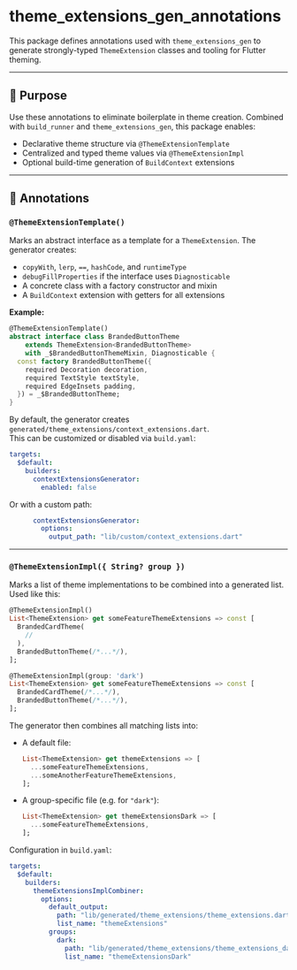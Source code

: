 # theme_extensions_gen_annotations

This package defines annotations used with `theme_extensions_gen` to generate strongly-typed `ThemeExtension` classes and tooling for Flutter theming.

---

## 🎯 Purpose

Use these annotations to eliminate boilerplate in theme creation. Combined with `build_runner` and `theme_extensions_gen`, this package enables:

- Declarative theme structure via `@ThemeExtensionTemplate`
- Centralized and typed theme values via `@ThemeExtensionImpl`
- Optional build-time generation of `BuildContext` extensions

---

## 🔖 Annotations

### `@ThemeExtensionTemplate()`

Marks an abstract interface as a template for a `ThemeExtension`. The generator creates:

- `copyWith`, `lerp`, `==`, `hashCode`, and `runtimeType`
- `debugFillProperties` if the interface uses `Diagnosticable`
- A concrete class with a factory constructor and mixin
- A `BuildContext` extension with getters for all extensions

**Example:**

```dart
@ThemeExtensionTemplate()
abstract interface class BrandedButtonTheme
    extends ThemeExtension<BrandedButtonTheme>
    with _$BrandedButtonThemeMixin, Diagnosticable {
  const factory BrandedButtonTheme({
    required Decoration decoration,
    required TextStyle textStyle,
    required EdgeInsets padding,
  }) = _$BrandedButtonTheme;
}
```

By default, the generator creates `generated/theme_extensions/context_extensions.dart`.  
This can be customized or disabled via `build.yaml`:

```yaml
targets:
  $default:
    builders:
      contextExtensionsGenerator:
        enabled: false
```

Or with a custom path:

```yaml
      contextExtensionsGenerator:
        options:
          output_path: "lib/custom/context_extensions.dart"
```

---

### `@ThemeExtensionImpl({ String? group })`

Marks a list of theme implementations to be combined into a generated list.  
Used like this:

```dart
@ThemeExtensionImpl()
List<ThemeExtension> get someFeatureThemeExtensions => const [
  BrandedCardTheme(
    // 
  ),
  BrandedButtonTheme(/*...*/),
];

@ThemeExtensionImpl(group: 'dark')
List<ThemeExtension> get someFeatureThemeExtensions => const [
  BrandedCardTheme(/*...*/),
  BrandedButtonTheme(/*...*/),
];
```

The generator then combines all matching lists into:

- A default file:
  ```dart
  List<ThemeExtension> get themeExtensions => [
    ...someFeatureThemeExtensions,
    ...someAnotherFeatureThemeExtensions,
  ];
  ```

- A group-specific file (e.g. for `"dark"`):
  ```dart
  List<ThemeExtension> get themeExtensionsDark => [
    ...someFeatureThemeExtensions,
  ];
  ```

Configuration in `build.yaml`:

```yaml
targets:
  $default:
    builders:
      themeExtensionsImplCombiner:
        options:
          default_output:
            path: "lib/generated/theme_extensions/theme_extensions.dart"
            list_name: "themeExtensions"
          groups:
            dark:
              path: "lib/generated/theme_extensions/theme_extensions_dark.dart"
              list_name: "themeExtensionsDark"
```
